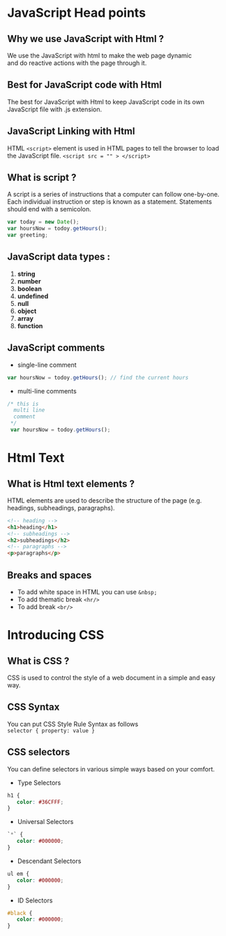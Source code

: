 # JavaScript Head points

## Why we use JavaScript with Html ?
We use the JavaScript with html to make the web page dynamic <br/>
and do reactive actions with the page through it.

## Best for JavaScript code with Html
The best for JavaScript with Html to keep JavaScript code in its own JavaScript file with .js extension.

## JavaScript Linking with Html
HTML `<script>` element is used in HTML pages
to tell the browser to load the JavaScript file.
`<script src = "" > </script>`

## What is script ?
A script is a series of instructions that a computer can follow one-by-one.
Each individual instruction or step is known as a statement.
Statements should end with a semicolon. <br/>
```javascript
var today = new Date();
var hoursNow = todoy.getHours();
var greeting;
```

## JavaScript data types :
1. **string**
2. **number**
3. **boolean**
4. **undefined**
5. **null**
6. **object**
7. **array**
8. **function**


## JavaScript comments
* single-line comment <br/>
```javascript
var hoursNow = todoy.getHours(); // find the current hours
```
* multi-line comments
```javascript
/* this is
  multi line
  comment
 */
 var hoursNow = todoy.getHours();
```

# Html Text

## What is Html text elements ?
HTML elements are used to describe the structure of
the page (e.g. headings, subheadings, paragraphs).
```html
<!-- heading -->
<h1>heading</h1>
<!-- subheadings -->
<h2>subheadings</h2>
<!-- paragraphs -->
<p>paragraphs</p>
```
## Breaks and spaces
* To add white space in HTML you can use `&nbsp;` <br/>
* To add thematic break `<hr/>`
* To add break `<br/>`

# Introducing CSS

## What is CSS ?
CSS is used to control the style of a web document in a simple and easy way.

## CSS Syntax
You can put CSS Style Rule Syntax as follows <br/>
`selector { property: value }`

## CSS selectors
You can define selectors in various simple ways based on your comfort.
- Type Selectors
```css
h1 {
   color: #36CFFF;
}
```
- Universal Selectors
```css
`*` {
   color: #000000;
}
```
- Descendant Selectors
```css
ul em {
   color: #000000;
}
```
- ID Selectors
```css
#black {
   color: #000000;
}
```
